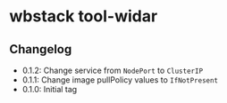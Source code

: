 # wbstack tool-widar

## Changelog

- 0.1.2: Change service from `NodePort` to `ClusterIP`
- 0.1.1: Change image pullPolicy values to `IfNotPresent`
- 0.1.0: Initial tag